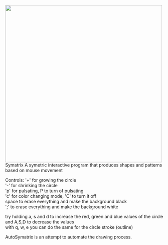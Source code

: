  <img src="https://github.com/toschka123/Symatrix/assets/97736572/8a6d62b6-9359-4606-934a-0909b7df95ba" width="500" height="500"> <br>
 Symatrix
A symetric interactive program that produces shapes and patterns based on mouse movement 

Controls: 
'+' for growing the circle <br>
'-' for shrinking the circle<br>
'p' for pulsating, P to turn of pulsating <br>
'c' for color changing mode, 'C' to turn it off <br>
space to erase everything and make the background black <br>
';' to erase everything and make the background white <br>

try holding a, s and d to increase the red, green and blue values of the circle and A,S,D to decrease the values<br>
with q, w, e you can do the same for the circle stroke (outline)  <br>

AutoSymatrix is an attempt to automate the drawing process.<br>

